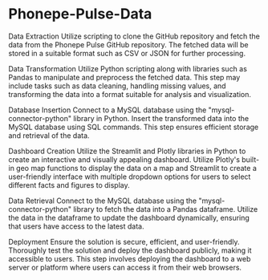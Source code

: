 # Phonepe-Pulse-Data
Data Extraction
Utilize scripting to clone the GitHub repository and fetch the data from the Phonepe Pulse GitHub repository. The fetched data will be stored in a suitable format such as CSV or JSON for further processing.

Data Transformation
Utilize Python scripting along with libraries such as Pandas to manipulate and preprocess the fetched data. This step may include tasks such as data cleaning, handling missing values, and transforming the data into a format suitable for analysis and visualization.

Database Insertion
Connect to a MySQL database using the "mysql-connector-python" library in Python. Insert the transformed data into the MySQL database using SQL commands. This step ensures efficient storage and retrieval of the data.

Dashboard Creation
Utilize the Streamlit and Plotly libraries in Python to create an interactive and visually appealing dashboard. Utilize Plotly's built-in geo map functions to display the data on a map and Streamlit to create a user-friendly interface with multiple dropdown options for users to select different facts and figures to display.

Data Retrieval
Connect to the MySQL database using the "mysql-connector-python" library to fetch the data into a Pandas dataframe. Utilize the data in the dataframe to update the dashboard dynamically, ensuring that users have access to the latest data.

Deployment
Ensure the solution is secure, efficient, and user-friendly. Thoroughly test the solution and deploy the dashboard publicly, making it accessible to users. This step involves deploying the dashboard to a web server or platform where users can access it from their web browsers.
